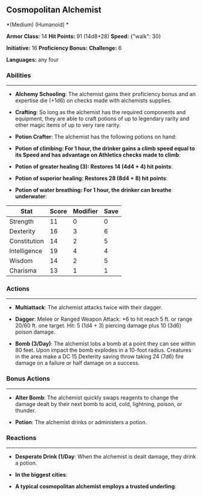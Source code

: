 ## Cosmopolitan Alchemist
*(Medium) (Humanoid) *

**Armor Class:** 14
**Hit Points:** 91 (14d8+28)
**Speed:** {"walk": 30}

**Initiative:** 16
**Proficiency Bonus:**
**Challenge:** 6

**Languages:** any four

### Abilities
 --- 
- **Alchemy Schooling**: The alchemist gains their proficiency bonus and an expertise die (+1d6) on checks made with alchemists supplies.

- **Crafting**: So long as the alchemist has the required components and equipment, they are able to craft potions of up to legendary rarity and other magic items of up to very rare rarity.

- **Potion Crafter**: The alchemist has the following potions on hand:

- **Potion of climbing: For 1 hour, the drinker gains a climb speed equal to its Speed and has advantage on Athletics checks made to climb**: 

- **Potion of greater healing (3): Restores 14 (4d4 + 4) hit points**: 

- **Potion of superior healing: Restores 28 (8d4 + 8) hit points**: 

- **Potion of water breathing: For 1 hour, the drinker can breathe underwater**: 



| Stat | Score | Modifier | Save |
| ---- | ---- | ---- | ---- |
| Strength | 11 | 0 | 0 |
| Dexterity | 16 | 3 | 6 |
| Constitution | 14 | 2 | 5 |
| Intelligence | 19 | 4 | 4 |
| Wisdom | 14 | 2 | 5 |
| Charisma | 13 | 1 | 1 |

### Actions
 --- 
- **Multiattack**: The alchemist attacks twice with their dagger.

- **Dagger**: Melee or Ranged Weapon Attack: +6 to hit  reach 5 ft. or range 20/60 ft.  one target. Hit: 5 (1d4 + 3) piercing damage plus 10 (3d6) poison damage.

- **Bomb (3/Day)**: The alchemist lobs a bomb at a point they can see within 80 feet. Upon impact  the bomb explodes in a 10-foot radius. Creatures in the area make a DC 15 Dexterity saving throw  taking 24 (7d6) fire damage on a failure or half damage on a success.

### Bonus Actions
 --- 
- **Alter Bomb**: The alchemist quickly swaps reagents to change the damage dealt by their next bomb to acid, cold, lightning, poison, or thunder.

- **Potion**: The alchemist drinks or administers a potion.

### Reactions
 --- 
- **Desperate Drink (1/Day**: When the alchemist is dealt damage, they drink a potion.

- **In the biggest cities**: 

- **A typical cosmopolitan alchemist employs a trusted underling**: 

